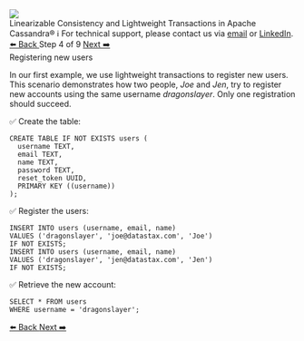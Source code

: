 <!-- TOP -->
<div class="top">
  <img src="https://datastax-academy.github.io/katapod-shared-assets/images/ds-academy-logo.svg" />
  <div class="scenario-title-section">
    <span class="scenario-title">Linearizable Consistency and Lightweight Transactions in Apache Cassandra®</span>
    <span class="scenario-subtitle">ℹ️ For technical support, please contact us via <a href="mailto:aleksandr.volochnev@datastax.com">email</a> or <a href="https://dtsx.io/aleks">LinkedIn</a>.</span>
  </div>
</div>

<!-- NAVIGATION -->
<div id="navigation-top" class="navigation-top">
 <a href='command:katapod.loadPage?[{"step":"step3-astra"}]'
   class="btn btn-dark navigation-top-left">⬅️ Back
 </a>
<span class="step-count"> Step 4 of 9</span>
 <a href='command:katapod.loadPage?[{"step":"step5-astra"}]' 
    class="btn btn-dark navigation-top-right">Next ➡️
  </a>
</div>

<!-- CONTENT -->

<div class="step-title">Registering new users</div>

In our first example, we use lightweight transactions to register new users. This scenario 
demonstrates how two people, *Joe* and *Jen*, try to register new accounts using the same 
username *dragonslayer*. Only one registration should succeed.

✅ Create the table:
```
CREATE TABLE IF NOT EXISTS users (
  username TEXT,
  email TEXT,
  name TEXT,
  password TEXT,
  reset_token UUID,
  PRIMARY KEY ((username))
);
```

✅ Register the users: 
```
INSERT INTO users (username, email, name) 
VALUES ('dragonslayer', 'joe@datastax.com', 'Joe')
IF NOT EXISTS;
INSERT INTO users (username, email, name) 
VALUES ('dragonslayer', 'jen@datastax.com', 'Jen')
IF NOT EXISTS;
```

✅ Retrieve the new account:
```
SELECT * FROM users
WHERE username = 'dragonslayer';
```

<!-- NAVIGATION -->
<div id="navigation-bottom" class="navigation-bottom">
 <a href='command:katapod.loadPage?[{"step":"step3-astra"}]'
   class="btn btn-dark navigation-bottom-left">⬅️ Back
 </a>
 <a href='command:katapod.loadPage?[{"step":"step5-astra"}]'
    class="btn btn-dark navigation-bottom-right">Next ➡️
  </a>
</div>

